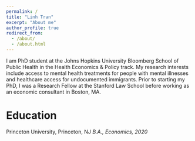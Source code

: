```yaml
---
permalink: /
title: "Linh Tran"
excerpt: "About me"
author_profile: true
redirect_from: 
  - /about/
  - /about.html
---
```


I am PhD student at the Johns Hopkins University Bloomberg School of Public Health in the Health Economics & Policy track. My research interests include access to mental health treatments for people with mental illnesses and healthcare access for undocumented immigrants. Prior to starting my PhD, I was a Research Fellow at the Stanford Law School before working as an economic consultant in Boston, MA.

Education
======

Princeton University, Princeton, NJ
_B.A., Economics, 2020_
